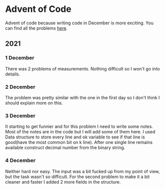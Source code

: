 # Advent of Code

Advent of code because writing code in December is more exciting.
You can find all the problems [here](https://adventofcode.com/2021).

## 2021

### 1 December

There was 2 problems of measurements. Nothing difficult so I won't go into
details.

### 2 December
The problem was pretty similar with the one in the first day so I don't think
I should explain more on this.

### 3 December
It starting to get funnier and for this problem I need to write some notes.
Most of the notes are in the code but I will add some of them here.
I used Data structure to store every line and ok variable to see if that
line is good(have the most common bit on k line). After one single line
remains available construct decimal number from the binary string.

### 4 December
Neither hard nor easy. The input was a bit fucked up from my point of view, but
the task wasn't so difficult. For the second problem to make it a bit cleaner
and faster I added 2 more fields in the structure.
